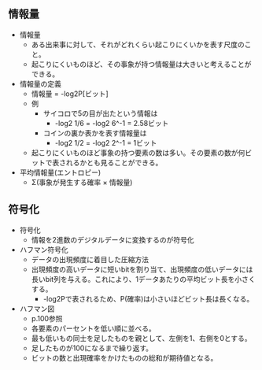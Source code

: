 ## 情報量
- 情報量
  - ある出来事に対して、それがどれくらい起こりにくいかを表す尺度のこと。
  - 起こりにくいものほど、その事象が持つ情報量は大きいと考えることができる。
- 情報量の定義
  - 情報量 = -log2P[ビット]
  - 例
    - サイコロで5の目が出たという情報は
      - -log2 1/6 = -log2 6^-1 = 2.58ビット
    - コインの裏か表かを表す情報量は
      - -log2 1/2 = -log2 2^-1 = 1ビット
  - 起こりにくいものほど事象の持つ要素の数は多い。その要素の数が何ビットで表されるかとも見ることができる。
- 平均情報量(エントロピー)
  - Σ(事象が発生する確率 × 情報量)

## 符号化
- 符号化
  - 情報を2進数のデジタルデータに変換するのが符号化
- ハフマン符号化
  - データの出現頻度に着目した圧縮方法
  - 出現頻度の高いデータに短いbitを割り当て、出現頻度の低いデータには長いbit列を与える。これにより、1データあたりの平均ビット長を小さくする。
    - -log2Pで表されるため、P(確率)は小さいほどビット長は長くなる。
- ハフマン図
  - p.100参照
  - 各要素のパーセントを低い順に並べる。
  - 最も低いもの同士を足したものを親として、左側を1、右側を0とする。
  - 足したものが100になるまで繰り返す。
  - ビットの数と出現確率をかけたものの総和が期待値となる。
